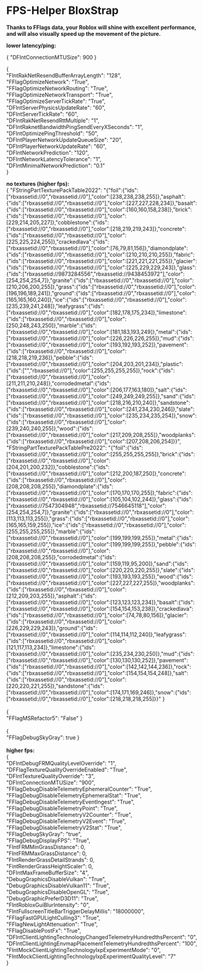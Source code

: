 # FPS-Helper **BloxStrap**
**Thanks to FFlags data, your Roblox will shine with excellent performance, and will also visually speed up the movement of the picture.**

**lower latency/ping:**

{
"DFIntConnectionMTUSize": 900
} <br>

{ <br>
"FIntRakNetResendBufferArrayLength": "128", <br>
"FFlagOptimizeNetwork": "True", <br>
"FFlagOptimizeNetworkRouting": "True", <br> 
"FFlagOptimizeNetworkTransport": "True", <br>
"FFlagOptimizeServerTickRate": "True", <br> 
"DFIntServerPhysicsUpdateRate": "60", <br>
"DFIntServerTickRate": "60", <br> 
"DFIntRakNetResendRttMultiple": "1", <br>
"DFIntRaknetBandwidthPingSendEveryXSeconds": "1", <br>
"DFIntOptimizePingThreshold": "50", <br>
"DFIntPlayerNetworkUpdateQueueSize": "20", <br> 
"DFIntPlayerNetworkUpdateRate": "60", <br> 
"DFIntNetworkPrediction": "120", <br> 
"DFIntNetworkLatencyTolerance": "1", <br> 
"DFIntMinimalNetworkPrediction": "0.1" <br> 
} <br> 

**no textures (higher fps):**
<br>
{
    "FStringPartTexturePackTable2022": "{\"foil\":{\"ids\":[\"rbxassetid://0\",\"rbxassetid://0\"],\"color\":[238,238,238,255]},\"asphalt\":{\"ids\":[\"rbxassetid://0\",\"rbxassetid://0\"],\"color\":[227,227,228,234]},\"basalt\":{\"ids\":[\"rbxassetid://0\",\"rbxassetid://0\"],\"color\":[160,160,158,238]},\"brick\":{\"ids\":[\"rbxassetid://0\",\"rbxassetid://0\"],\"color\":[229,214,205,227]},\"cobblestone\":{\"ids\":[\"rbxassetid://0\",\"rbxassetid://0\"],\"color\":[218,219,219,243]},\"concrete\":{\"ids\":[\"rbxassetid://0\",\"rbxassetid://0\"],\"color\":[225,225,224,255]},\"crackedlava\":{\"ids\":[\"rbxassetid://0\",\"rbxassetid://0\"],\"color\":[76,79,81,156]},\"diamondplate\":{\"ids\":[\"rbxassetid://0\",\"rbxassetid://0\"],\"color\":[210,210,210,255]},\"fabric\":{\"ids\":[\"rbxassetid://0\",\"rbxassetid://0\"],\"color\":[221,221,221,255]},\"glacier\":{\"ids\":[\"rbxassetid://0\",\"rbxassetid://0\"],\"color\":[225,229,229,243]},\"glass\":{\"ids\":[\"rbxassetid://9873284556\",\"rbxassetid://9438453972\"],\"color\":[254,254,254,7]},\"granite\":{\"ids\":[\"rbxassetid://0\",\"rbxassetid://0\"],\"color\":[210,206,200,255]},\"grass\":{\"ids\":[\"rbxassetid://0\",\"rbxassetid://0\"],\"color\":[196,196,189,241]},\"ground\":{\"ids\":[\"rbxassetid://0\",\"rbxassetid://0\"],\"color\":[165,165,160,240]},\"ice\":{\"ids\":[\"rbxassetid://0\",\"rbxassetid://0\"],\"color\":[235,239,241,248]},\"leafygrass\":{\"ids\":[\"rbxassetid://0\",\"rbxassetid://0\"],\"color\":[182,178,175,234]},\"limestone\":{\"ids\":[\"rbxassetid://0\",\"rbxassetid://0\"],\"color\":[250,248,243,250]},\"marble\":{\"ids\":[\"rbxassetid://0\",\"rbxassetid://0\"],\"color\":[181,183,193,249]},\"metal\":{\"ids\":[\"rbxassetid://0\",\"rbxassetid://0\"],\"color\":[226,226,226,255]},\"mud\":{\"ids\":[\"rbxassetid://0\",\"rbxassetid://0\"],\"color\":[193,192,193,252]},\"pavement\":{\"ids\":[\"rbxassetid://0\",\"rbxassetid://0\"],\"color\":[218,218,219,236]},\"pebble\":{\"ids\":[\"rbxassetid://0\",\"rbxassetid://0\"],\"color\":[204,203,201,234]},\"plastic\":{\"ids\":[\"\",\"rbxassetid://0\"],\"color\":[255,255,255,255]},\"rock\":{\"ids\":[\"rbxassetid://0\",\"rbxassetid://0\"],\"color\":[211,211,210,248]},\"corrodedmetal\":{\"ids\":[\"rbxassetid://0\",\"rbxassetid://0\"],\"color\":[206,177,163,180]},\"salt\":{\"ids\":[\"rbxassetid://0\",\"rbxassetid://0\"],\"color\":[249,249,249,255]},\"sand\":{\"ids\":[\"rbxassetid://0\",\"rbxassetid://0\"],\"color\":[218,216,210,240]},\"sandstone\":{\"ids\":[\"rbxassetid://0\",\"rbxassetid://0\"],\"color\":[241,234,230,246]},\"slate\":{\"ids\":[\"rbxassetid://0\",\"rbxassetid://0\"],\"color\":[235,234,235,254]},\"snow\":{\"ids\":[\"rbxassetid://0\",\"rbxassetid://0\"],\"color\":[239,240,240,255]},\"wood\":{\"ids\":[\"rbxassetid://0\",\"rbxassetid://0\"],\"color\":[217,209,208,255]},\"woodplanks\":{\"ids\":[\"rbxassetid://0\",\"rbxassetid://0\"],\"color\":[207,208,206,254]}}",
<br>
    "FStringPartTexturePackTablePre2022": "{\"foil\":{\"ids\":[\"rbxassetid://0\",\"rbxassetid://0\"],\"color\":[255,255,255,255]},\"brick\":{\"ids\":[\"rbxassetid://0\",\"rbxassetid://0\"],\"color\":[204,201,200,232]},\"cobblestone\":{\"ids\":[\"rbxassetid://0\",\"rbxassetid://0\"],\"color\":[212,200,187,250]},\"concrete\":{\"ids\":[\"rbxassetid://0\",\"rbxassetid://0\"],\"color\":[208,208,208,255]},\"diamondplate\":{\"ids\":[\"rbxassetid://0\",\"rbxassetid://0\"],\"color\":[170,170,170,255]},\"fabric\":{\"ids\":[\"rbxassetid://0\",\"rbxassetid://0\"],\"color\":[105,104,102,244]},\"glass\":{\"ids\":[\"rbxassetid://7547304948\",\"rbxassetid://7546645118\"],\"color\":[254,254,254,7]},\"granite\":{\"ids\":[\"rbxassetid://0\",\"rbxassetid://0\"],\"color\":[113,113,113,255]},\"grass\":{\"ids\":[\"rbxassetid://0\",\"rbxassetid://0\"],\"color\":[165,165,159,255]},\"ice\":{\"ids\":[\"rbxassetid://0\",\"rbxassetid://0\"],\"color\":[255,255,255,255]},\"marble\":{\"ids\":[\"rbxassetid://0\",\"rbxassetid://0\"],\"color\":[199,199,199,255]},\"metal\":{\"ids\":[\"rbxassetid://0\",\"rbxassetid://0\"],\"color\":[199,199,199,255]},\"pebble\":{\"ids\":[\"rbxassetid://0\",\"rbxassetid://0\"],\"color\":[208,208,208,255]},\"corrodedmetal\":{\"ids\":[\"rbxassetid://0\",\"rbxassetid://0\"],\"color\":[159,119,95,200]},\"sand\":{\"ids\":[\"rbxassetid://0\",\"rbxassetid://0\"],\"color\":[220,220,220,255]},\"slate\":{\"ids\":[\"rbxassetid://0\",\"rbxassetid://0\"],\"color\":[193,193,193,255]},\"wood\":{\"ids\":[\"rbxassetid://0\",\"rbxassetid://0\"],\"color\":[227,227,227,255]},\"woodplanks\":{\"ids\":[\"rbxassetid://0\",\"rbxassetid://0\"],\"color\":[212,209,203,255]},\"asphalt\":{\"ids\":[\"rbxassetid://0\",\"rbxassetid://0\"],\"color\":[123,123,123,234]},\"basalt\":{\"ids\":[\"rbxassetid://0\",\"rbxassetid://0\"],\"color\":[154,154,153,238]},\"crackedlava\":{\"ids\":[\"rbxassetid://0\",\"rbxassetid://0\"],\"color\":[74,78,80,156]},\"glacier\":{\"ids\":[\"rbxassetid://0\",\"rbxassetid://0\"],\"color\":[226,229,229,243]},\"ground\":{\"ids\":[\"rbxassetid://0\",\"rbxassetid://0\"],\"color\":[114,114,112,240]},\"leafygrass\":{\"ids\":[\"rbxassetid://0\",\"rbxassetid://0\"],\"color\":[121,117,113,234]},\"limestone\":{\"ids\":[\"rbxassetid://0\",\"rbxassetid://0\"],\"color\":[235,234,230,250]},\"mud\":{\"ids\":[\"rbxassetid://0\",\"rbxassetid://0\"],\"color\":[130,130,130,252]},\"pavement\":{\"ids\":[\"rbxassetid://0\",\"rbxassetid://0\"],\"color\":[142,142,144,236]},\"rock\":{\"ids\":[\"rbxassetid://0\",\"rbxassetid://0\"],\"color\":[154,154,154,248]},\"salt\":{\"ids\":[\"rbxassetid://0\",\"rbxassetid://0\"],\"color\":[220,220,221,255]},\"sandstone\":{\"ids\":[\"rbxassetid://0\",\"rbxassetid://0\"],\"color\":[174,171,169,246]},\"snow\":{\"ids\":[\"rbxassetid://0\",\"rbxassetid://0\"],\"color\":[218,218,218,255]}}"
} <br> 
<br>
{ <br> 
"FFlagMSRefactor5": "False"
} <br> 
<br>
{ <br>
"FFlagDebugSkyGray": true
} <br> 
<br>
**higher fps:**
<br>
{ <br>
"DFIntDebugFRMQualityLevelOverride": "1", <br> 
"DFFlagTextureQualityOverrideEnabled": "True", <br>
"DFIntTextureQualityOverride": "3", <br> 
"DFIntConnectionMTUSize": "900", <br> 
"FFlagDebugDisableTelemetryEphemeralCounter": "True", <br> 
"FFlagDebugDisableTelemetryEphemeralStat": "True", <br> 
"FFlagDebugDisableTelemetryEventIngest": "True", <br> 
"FFlagDebugDisableTelemetryPoint": "True", <br> 
"FFlagDebugDisableTelemetryV2Counter": "True", <br> 
"FFlagDebugDisableTelemetryV2Event": "True", <br> 
"FFlagDebugDisableTelemetryV2Stat": "True", <br> 
"FFlagDebugSkyGray": "true", <br> 
"FFlagDebugDisplayFPS": "True", <br>
"FIntFRMMinGrassDistance": 0, <br> 
"FIntFRMMaxGrassDistance": 0, <br> 
"FIntRenderGrassDetailStrands": 0, <br>
"FintRenderGrassHeightScaler": 0, <br> 
"DFIntMaxFrameBufferSize": "4", <br> 
"DebugGraphicsDisableVulkan": "True", <br> 
"DebugGraphicsDisableVulkan11": "True", <br> 
"DebugGraphicsDisableOpenGL": "True", <br> 
"DebugGraphicPreferD3D11": "True", <br> 
"FIntRobloxGuiBlurIntensity": "0", <br> 
"FIntFullscreenTitleBarTriggerDelayMillis": "18000000", <br> 
"FFlagFastGPULightCulling3": "True", <br> 
"FFlagNewLightAttenuation": "True", <br> 
"FFlagDisablePostFx": "True", <br> 
"DFIntClientLightingTechnologyChangedTelemetryHundredthsPercent": "0", <br> 
"DFIntClientLightingEnvmapPlacementTelemetryHundredthsPercent": "100", <br> 
"FIntMockClientLightingTechnologyIxpExperimentMode": "0", <br> 
"FIntMockClientLightingTechnologyIxpExperimentQualityLevel": "7" <br> 
}  <br>
 
